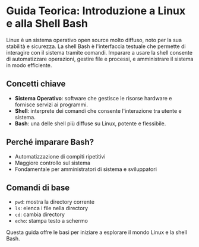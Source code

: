 # Guida Teorica: Introduzione a Linux e alla Shell Bash

Linux è un sistema operativo open source molto diffuso, noto per la sua stabilità e sicurezza. La shell Bash è l'interfaccia testuale che permette di interagire con il sistema tramite comandi. Imparare a usare la shell consente di automatizzare operazioni, gestire file e processi, e amministrare il sistema in modo efficiente.

## Concetti chiave
- **Sistema Operativo**: software che gestisce le risorse hardware e fornisce servizi ai programmi.
- **Shell**: interprete dei comandi che consente l'interazione tra utente e sistema.
- **Bash**: una delle shell più diffuse su Linux, potente e flessibile.

## Perché imparare Bash?
- Automatizzazione di compiti ripetitivi
- Maggiore controllo sul sistema
- Fondamentale per amministratori di sistema e sviluppatori

## Comandi di base
- `pwd`: mostra la directory corrente
- `ls`: elenca i file nella directory
- `cd`: cambia directory
- `echo`: stampa testo a schermo

Questa guida offre le basi per iniziare a esplorare il mondo Linux e la shell Bash.